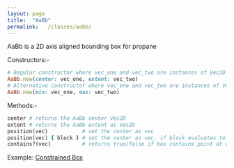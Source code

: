 ```yaml
---
layout: page
title:  "AaBb"
permalink:   /classes/aabb/
---
```


AaBb is a 2D axis aligned bounding box for propane

Constructors:-
```ruby
# Regular constructor where vec_one and vec_two are instances of Vec2D
AaBb.new(center: vec_one, extent: vec_two)
# Alternative constructor where vec_one and vec_two are instances of Vec2D
AaBb.new(min: vec_one, max: vec_two)
```

Methods:-
```ruby
center # returns the AaBb center Vec2D
extent # returns the AaBb extent as Vec2D
position(vec)           # set the center as vec
position(vec) { block } # set the center as vec, if block evaluates to true
contains?(vec)          # returns true/false if box contains point at vec
```

Example: [Constrained Box][example]

[example]: https://github.com/ruby-processing/propane-examples/blob/master/processing_app/library/vecmath/vec2d/aabb_test.rb
